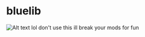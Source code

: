 # bluelib

![Alt text](https://www.gnu.org/graphics/gplv3-with-text-136x68.png)
lol don't use this ill break your mods for fun
